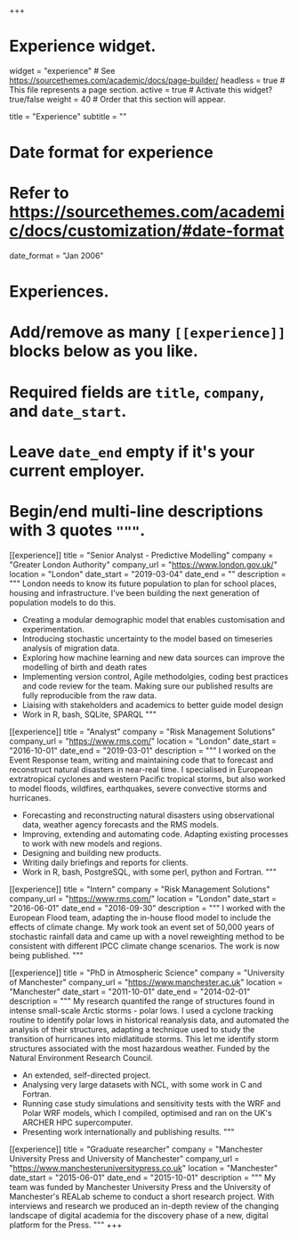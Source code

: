 +++
# Experience widget.
widget = "experience"  # See https://sourcethemes.com/academic/docs/page-builder/
headless = true  # This file represents a page section.
active = true  # Activate this widget? true/false
weight = 40  # Order that this section will appear.

title = "Experience"
subtitle = ""

# Date format for experience
#   Refer to https://sourcethemes.com/academic/docs/customization/#date-format
date_format = "Jan 2006"

# Experiences.
#   Add/remove as many `[[experience]]` blocks below as you like.
#   Required fields are `title`, `company`, and `date_start`.
#   Leave `date_end` empty if it's your current employer.
#   Begin/end multi-line descriptions with 3 quotes `"""`.
[[experience]]
  title = "Senior Analyst - Predictive Modelling"
  company = "Greater London Authority"
  company_url = "https://www.london.gov.uk/"
  location = "London"
  date_start = "2019-03-04"
  date_end = ""
  description = """
  London needs to know its future population to plan for school places, housing and infrastructure. I've been building the next generation of population models to do this.
   *  Creating a modular demographic model that enables customisation and experimentation.
   *  Introducing stochastic uncertainty to the model based on timeseries analysis of migration data.
   *  Exploring how machine learning and new data sources can improve the modelling of birth and death rates
   *  Implementing version control, Agile methodolgies, coding best practices and code review for the team. Making sure our published results are fully reproducible from the raw data.
   *  Liaising with stakeholders and academics to better guide model design
   *  Work in R, bash, SQLite, SPARQL
  """

[[experience]]
  title = "Analyst"
  company = "Risk Management Solutions"
  company_url = "https://www.rms.com/"
  location = "London"
  date_start = "2016-10-01"
  date_end = "2019-03-01"
  description = """
  I worked on the Event Response team, writing and maintaining code that to forecast and reconstruct natural disasters in near-real time. I specialised in European extratropical cyclones and western Pacific tropical storms, but also worked to model floods, wildfires, earthquakes, severe convective storms and hurricanes.
   *  Forecasting and reconstructing natural disasters using observational data, weather agency forecasts and the RMS models.
   *  Improving, extending and automating code. Adapting existing processes to work with new models and regions.
   *  Designing and building new products.
   *  Writing daily briefings and reports for clients.
   *  Work in R, bash, PostgreSQL, with some perl, python and Fortran. 
  """
  
  
[[experience]]
  title = "Intern"
  company = "Risk Management Solutions"
  company_url = "https://www.rms.com/"
  location = "London"
  date_start = "2016-06-01"
  date_end = "2016-09-30"
  description = """
  I worked with the European Flood team, adapting the in-house flood model to include the effects of climate change. My work took an event set of 50,000 years of stochastic rainfall data and came up with a novel reweighting method to be consistent with different IPCC climate change scenarios. The work is now being published.
  """

[[experience]]
  title = "PhD in Atmospheric Science"
  company = "University of Manchester"
  company_url = "https://www.manchester.ac.uk"
  location = "Manchester"
  date_start = "2011-10-01"
  date_end = "2014-02-01"
  description = """
  My research quantifed the range of structures found in intense small-scale Arctic storms - polar lows. I used a cyclone tracking routine to identify polar lows in historical reanalysis data, and automated the analysis of their structures, adapting a technique used to study the transition of hurricanes into midlatitude storms. This let me identify storm structures associated with the most hazardous weather. Funded by the Natural Environment Research Council.

   *  An extended, self-directed project.
   *  Analysing very large datasets with NCL, with some work in C and Fortran.
   *  Running case study simulations and sensitivity tests with the WRF and Polar WRF models, which I compiled, optimised and ran on the UK's ARCHER HPC supercomputer.
   *  Presenting work internationally and publishing results.
  """
  
[[experience]]
  title = "Graduate researcher"
  company = "Manchester University Press and University of Manchester"
  company_url = "https://www.manchesteruniversitypress.co.uk"
  location = "Manchester"
  date_start = "2015-06-01"
  date_end = "2015-10-01"
  description = """
  My team was funded by Manchester University Press and the University of Manchester's REALab scheme to conduct a short research project. With interviews and research we produced an in-depth review of the changing landscape of digital academia for the discovery phase of a new, digital platform for the Press.
  """
+++

